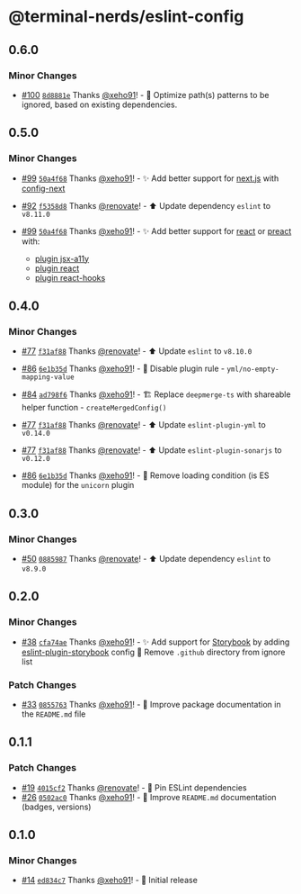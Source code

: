 # @terminal-nerds/eslint-config<!-- markdownlint-disable line-length list-marker-space no-duplicate-header -->

## 0.6.0

### Minor Changes

- [#100](https://github.com/terminal-nerds/configs/pull/100) [`8d8881e`](https://github.com/terminal-nerds/configs/commit/8d8881e1380d2eb438aa2e278473281115035e8b) Thanks [@xeho91](https://github.com/xeho91)! - 🔧 Optimize path(s) patterns to be ignored, based on existing dependencies.

## 0.5.0

### Minor Changes

- [#99](https://github.com/terminal-nerds/configs/pull/99) [`50a4f68`](https://github.com/terminal-nerds/configs/commit/50a4f686b393c16c867dc80358e3752c6f1b8da8) Thanks [@xeho91](https://github.com/xeho91)! - ✨ Add better support for [next.js] with [config-next]

  [next.js]: https://nextjs.org/
  [config-next]: https://nextjs.org/docs/basic-features/eslint#eslint-config

- [#92](https://github.com/terminal-nerds/configs/pull/92) [`f5358d8`](https://github.com/terminal-nerds/configs/commit/f5358d8215a35be263971bcb5b2fabaeba082d1b) Thanks [@renovate](https://github.com/apps/renovate)! - ⬆️ Update dependency `eslint` to `v8.11.0`

- [#99](https://github.com/terminal-nerds/configs/pull/99) [`50a4f68`](https://github.com/terminal-nerds/configs/commit/50a4f686b393c16c867dc80358e3752c6f1b8da8) Thanks [@xeho91](https://github.com/xeho91)! - ✨ Add better support for [react] or [preact] with:

  - [plugin jsx-a11y]
  - [plugin react]
  - [plugin react-hooks]

  [react]: https://reactjs.org/
  [preact]: https://preactjs.com/
  [plugin jsx-a11y]: https://github.com/jsx-eslint/eslint-plugin-jsx-a11y
  [plugin react]: https://github.com/yannickcr/eslint-plugin-react
  [plugin react-hooks]: https://github.com/facebook/react/tree/main/packages/eslint-plugin-react-hooks

## 0.4.0

### Minor Changes

- [#77](https://github.com/terminal-nerds/configs/pull/77) [`f31af88`](https://github.com/terminal-nerds/configs/commit/f31af8819759928ba8370dbf2f3ef857a32eca99) Thanks [@renovate](https://github.com/apps/renovate)! - ⬆️ Update `eslint` to `v8.10.0`

- [#86](https://github.com/terminal-nerds/configs/pull/86) [`6e1b35d`](https://github.com/terminal-nerds/configs/commit/6e1b35dc9d7480b07c42be79527284355f222a0f) Thanks [@xeho91](https://github.com/xeho91)! - 🔧 Disable plugin rule - `yml/no-empty-mapping-value`

- [#84](https://github.com/terminal-nerds/configs/pull/84) [`ad798f6`](https://github.com/terminal-nerds/configs/commit/ad798f6cf124a584fc2ca78ce063bc61a085aa47) Thanks [@xeho91](https://github.com/xeho91)! - 🏗️ Replace `deepmerge-ts` with shareable helper function - `createMergedConfig()`

- [#77](https://github.com/terminal-nerds/configs/pull/77) [`f31af88`](https://github.com/terminal-nerds/configs/commit/f31af8819759928ba8370dbf2f3ef857a32eca99) Thanks [@renovate](https://github.com/apps/renovate)! - ⬆️ Update `eslint-plugin-yml` to `v0.14.0`

- [#77](https://github.com/terminal-nerds/configs/pull/77) [`f31af88`](https://github.com/terminal-nerds/configs/commit/f31af8819759928ba8370dbf2f3ef857a32eca99) Thanks [@renovate](https://github.com/apps/renovate)! - ⬆️ Update `eslint-plugin-sonarjs` to `v0.12.0`

- [#86](https://github.com/terminal-nerds/configs/pull/86) [`6e1b35d`](https://github.com/terminal-nerds/configs/commit/6e1b35dc9d7480b07c42be79527284355f222a0f) Thanks [@xeho91](https://github.com/xeho91)! - 🔧 Remove loading condition (is ES module) for the `unicorn` plugin

## 0.3.0

### Minor Changes

- [#50](https://github.com/terminal-nerds/configs/pull/50) [`0885987`](https://github.com/terminal-nerds/configs/commit/0885987a40f522b66e072b9e2604a87dc142e36d) Thanks [@renovate](https://github.com/apps/renovate)! - ⬆️ Update dependency `eslint` to `v8.9.0`

## 0.2.0

### Minor Changes

- [#38](https://github.com/terminal-nerds/configs/pull/38) [`cfa74ae`](https://github.com/terminal-nerds/configs/commit/cfa74aefe5adb6cde0881a4b252b1f3404901939) Thanks [@xeho91](https://github.com/xeho91)! - ✨ Add support for [Storybook] by adding [eslint-plugin-storybook] config
  🙈 Remove `.github` directory from ignore list

  [storybook]: https://storybook.js.org/
  [eslint-plugin-storybook]: https://github.com/storybookjs/eslint-plugin-storybook

### Patch Changes

- [#33](https://github.com/terminal-nerds/configs/pull/33) [`0855763`](https://github.com/terminal-nerds/configs/commit/08557638bfea49d310a7cb42cb9e9a842911af08) Thanks [@xeho91](https://github.com/xeho91)! - 📝 Improve package documentation in the `README.md` file

## 0.1.1

### Patch Changes

- [#19](https://github.com/terminal-nerds/configs/pull/19) [`4015cf2`](https://github.com/terminal-nerds/configs/commit/4015cf23353848c5f37e11561659c8e6d53c2b01) Thanks [@renovate](https://github.com/apps/renovate)! - 📌 Pin ESLint dependencies
- [#26](https://github.com/terminal-nerds/configs/pull/26) [`0502ac0`](https://github.com/terminal-nerds/configs/commit/0502ac043987b63825a034a968d060160354a585) Thanks [@xeho91](https://github.com/xeho91)! - 📝 Improve `README.md` documentation (badges, versions)

## 0.1.0

### Minor Changes

- [#14](https://github.com/terminal-nerds/configs/pull/14) [`ed834c7`](https://github.com/terminal-nerds/configs/commit/ed834c7d5345391d669ed767151671153c65967d) Thanks [@xeho91](https://github.com/xeho91)! - 🎉 Initial release
